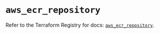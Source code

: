 # `aws_ecr_repository`

Refer to the Terraform Registry for docs: [`aws_ecr_repository`](https://registry.terraform.io/providers/hashicorp/aws/6.7.0/docs/resources/ecr_repository).
